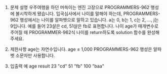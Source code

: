 1. 문제 설명
   우주여행을 하던 머쓱이는 엔진 고장으로 PROGRAMMERS-962 행성에 불시착하게 됐습니다. 입국심사에서 나이를 말해야 하는데, PROGRAMMERS-962 행성에서는 나이를 알파벳으로 말하고 있습니다. a는 0, b는 1, c는 2, ..., j는 9입니다. 예를 들어 23살은 cd, 51살은 fb로 표현합니다. 나이 age가 매개변수로 주어질 때 PROGRAMMER-962식 나이를 return하도록 solution 함수를 완성해주세요.

2. 제한사항
   age는 자연수입니다.
   age ≤ 1,000
   PROGRAMMERS-962 행성은 알파벳 소문자만 사용합니다.

3. 입출력 예
   age result
   23 "cd"
   51 "fb"
   100 "baa"

